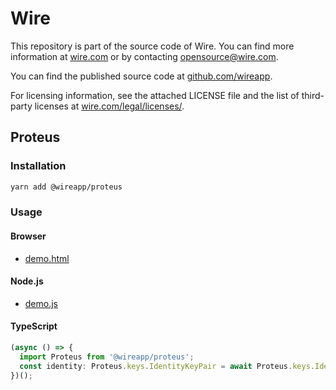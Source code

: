 # Wire

This repository is part of the source code of Wire. You can find more information at [wire.com](https://wire.com) or by contacting opensource@wire.com.

You can find the published source code at [github.com/wireapp](https://github.com/wireapp).

For licensing information, see the attached LICENSE file and the list of third-party licenses at [wire.com/legal/licenses/](https://wire.com/legal/licenses/).

## Proteus

### Installation

```bash
yarn add @wireapp/proteus
```

### Usage

#### Browser

- [demo.html](./demo/demo.html)

#### Node.js

- [demo.js](./demo/demo.js)

#### TypeScript

```typescript
(async () => {
  import Proteus from '@wireapp/proteus';
  const identity: Proteus.keys.IdentityKeyPair = await Proteus.keys.IdentityKeyPair.new();
})();
```
